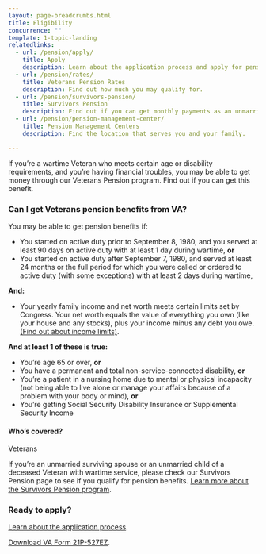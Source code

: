 ```yaml
---
layout: page-breadcrumbs.html
title: Eligibility
concurrence: ""
template: 1-topic-landing
relatedlinks:
  - url: /pension/apply/
    title: Apply
    description: Learn about the application process and apply for pension benefits.
  - url: /pension/rates/
    title: Veterans Pension Rates
    description: Find out how much you may qualify for.
  - url: /pension/survivors-pension/
    title: Survivors Pension
    description: Find out if you can get monthly payments as an unmarried surviving spouse or unmarried child of a deceased Veteran with wartime service
  - url: /pension/pension-management-center/
    title: Pension Management Centers
    description: Find the location that serves you and your family. 

---
```


<div class="va-introtext">

If you’re a wartime Veteran who meets certain age or disability requirements, and you’re having financial troubles, you may be able to get money through our Veterans Pension program. Find out if you can get this benefit. 

</div>

<div class="feature" markdown=“1”>

### Can I get Veterans pension benefits from VA?

You may be able to get pension benefits if:

- You started on active duty prior to September 8, 1980, and you served at least 90 days on active duty with at least 1 day during wartime, **or**
- You started on active duty after September 7, 1980, and served at least 24 months or the full period for which you were called or ordered to active duty (with some exceptions) with at least 2 days during wartime, 

**And:**

- Your yearly family income and net worth meets certain limits set by Congress. Your net worth equals the value of everything you own (like your house and any stocks), plus your income minus any debt you owe. [(Find out about income limits)](/pension/rates/).

**And at least 1 of these is true:**

- You’re age 65 or over, **or**
- You have a permanent and total non-service-connected disability, **or**
- You’re a patient in a nursing home due to mental or physical incapacity (not being able to live alone or manage your affairs because of a problem with your body or mind), **or**
- You’re getting Social Security Disability Insurance or Supplemental Security Income

#### Who’s covered?

Veterans

If you’re an unmarried surviving spouse or an unmarried child of a deceased Veteran with wartime service, please check our Survivors Pension page to see if you qualify for pension benefits. [Learn more about the Survivors Pension program](/pension/survivors-pension/).

</div>

### Ready to apply?

[Learn about the application process](/pension/apply/). 

<a class=“usa-button-primary” href="http://www.vba.va.gov/pubs/forms/VBA-21P-527EZ-ARE.pdf">Download VA Form 21P-527EZ</a>.
